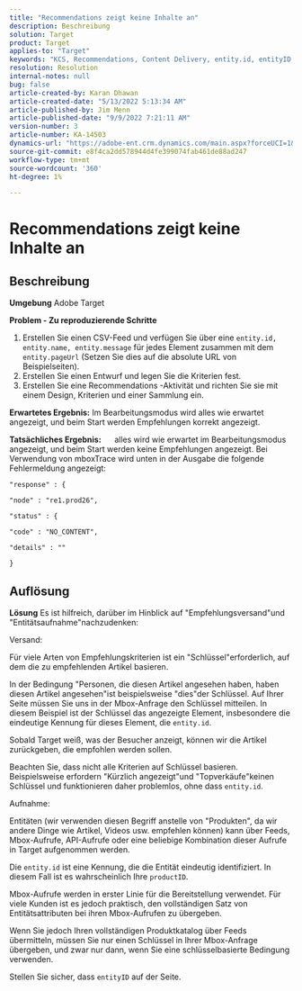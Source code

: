 ```yaml
---
title: "Recommendations zeigt keine Inhalte an"
description: Beschreibung
solution: Target
product: Target
applies-to: "Target"
keywords: "KCS, Recommendations, Content Delivery, entity.id, entityID, productID, key, identifier"
resolution: Resolution
internal-notes: null
bug: false
article-created-by: Karan Dhawan
article-created-date: "5/13/2022 5:13:34 AM"
article-published-by: Jim Menn
article-published-date: "9/9/2022 7:21:11 AM"
version-number: 3
article-number: KA-14503
dynamics-url: "https://adobe-ent.crm.dynamics.com/main.aspx?forceUCI=1&pagetype=entityrecord&etn=knowledgearticle&id=45c52a6f-7bd2-ec11-a7b5-00224809c101"
source-git-commit: e8f4ca2dd578944d4fe399074fab461de88ad247
workflow-type: tm+mt
source-wordcount: '360'
ht-degree: 1%

---
```


# Recommendations zeigt keine Inhalte an

## Beschreibung


<b>Umgebung</b>
Adobe Target

<b>Problem - Zu reproduzierende Schritte</b>

1. Erstellen Sie einen CSV-Feed und verfügen Sie über eine `entity.id, entity.name, entity.message` für jedes Element zusammen mit dem `entity.pageUrl` (Setzen Sie dies auf die absolute URL von Beispielseiten).
2. Erstellen Sie einen Entwurf und legen Sie die Kriterien fest.
3. Erstellen Sie eine Recommendations -Aktivität und richten Sie sie mit einem Design, Kriterien und einer Sammlung ein.


<b>Erwartetes Ergebnis:</b>
Im Bearbeitungsmodus wird alles wie erwartet angezeigt, und beim Start werden Empfehlungen korrekt angezeigt.

<b>Tatsächliches Ergebnis:</b>
&#x200B; &#x200B; &#x200B; &#x200B; &#x200B; alles wird wie erwartet im Bearbeitungsmodus angezeigt, und beim Start werden keine Empfehlungen angezeigt.
Bei Verwendung von mboxTrace wird unten in der Ausgabe die folgende Fehlermeldung angezeigt:


```
"response" : {

"node" : "re1.prod26",

"status" : {

"code" : "NO_CONTENT",

"details" : ""

}
```



## Auflösung


<b>Lösung</b>
Es ist hilfreich, darüber im Hinblick auf &quot;Empfehlungsversand&quot;und &quot;Entitätsaufnahme&quot;nachzudenken:



Versand:

Für viele Arten von Empfehlungskriterien ist ein &quot;Schlüssel&quot;erforderlich, auf dem die zu empfehlenden Artikel basieren.

In der Bedingung &quot;Personen, die diesen Artikel angesehen haben, haben diesen Artikel angesehen&quot;ist beispielsweise &quot;dies&quot;der Schlüssel. Auf Ihrer Seite müssen Sie uns in der Mbox-Anfrage den Schlüssel mitteilen. In diesem Beispiel ist der Schlüssel das angezeigte Element, insbesondere die eindeutige Kennung für dieses Element, die `entity.id`.

Sobald Target weiß, was der Besucher anzeigt, können wir die Artikel zurückgeben, die empfohlen werden sollen.

Beachten Sie, dass nicht alle Kriterien auf Schlüssel basieren. Beispielsweise erfordern &quot;Kürzlich angezeigt&quot;und &quot;Topverkäufe&quot;keinen Schlüssel und funktionieren daher problemlos, ohne dass `entity.id`.



Aufnahme:

Entitäten (wir verwenden diesen Begriff anstelle von &quot;Produkten&quot;, da wir andere Dinge wie Artikel, Videos usw. empfehlen können) kann über Feeds, Mbox-Aufrufe, API-Aufrufe oder eine beliebige Kombination dieser Aufrufe in Target aufgenommen werden.

Die `entity.id` ist eine Kennung, die die Entität eindeutig identifiziert. In diesem Fall ist es wahrscheinlich Ihre `productID`.

Mbox-Aufrufe werden in erster Linie für die Bereitstellung verwendet. Für viele Kunden ist es jedoch praktisch, den vollständigen Satz von Entitätsattributen bei ihren Mbox-Aufrufen zu übergeben.

Wenn Sie jedoch Ihren vollständigen Produktkatalog über Feeds übermitteln, müssen Sie nur einen Schlüssel in Ihrer Mbox-Anfrage übergeben, und zwar nur dann, wenn Sie eine schlüsselbasierte Bedingung verwenden.



Stellen Sie sicher, dass `entityID` auf der Seite.
